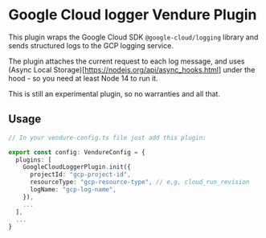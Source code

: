 # Google Cloud logger Vendure Plugin

This plugin wraps the Google Cloud SDK `@google-cloud/logging` library and sends structured logs to the GCP logging service.

The plugin attaches the current request to each log message, and uses (Async Local Storage)[https://nodejs.org/api/async_hooks.html] under the hood - so you need at least Node 14 to run it.

This is still an experimental plugin, so no warranties and all that.

## Usage

```ts
// In your vendure-config.ts file just add this plugin:

export const config: VendureConfig = {
  plugins: [
    GoogleCloudLoggerPlugin.init({
      projectId: "gcp-project-id",
      resourceType: "gcp-resource-type", // e,g, cloud_run_revision
      logName: "gcp-log-name",
    }),
    ...
  ],
  ...
}
```

